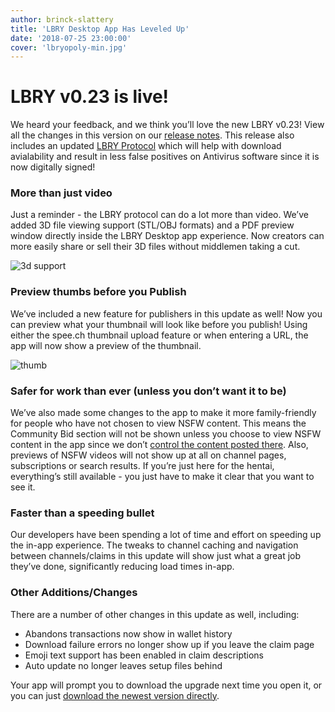 ```yaml
---
author: brinck-slattery
title: 'LBRY Desktop App Has Leveled Up'
date: '2018-07-25 23:00:00'
cover: 'lbryopoly-min.jpg'
---
```

# LBRY v0.23 is live!

We heard your feedback, and we think you’ll love the new LBRY v0.23! View all the changes in this version on our [release notes](https://github.com/lbryio/lbry-desktop/releases/tag/v0.23.0). This release also includes an updated [LBRY Protocol](https://github.com/lbryio/lbry/releases/tag/v0.20.4) which will help with download avialability and result in less false positives on Antivirus software since it is now digitally signed! 

### More than just video

Just a reminder - the LBRY protocol can do a lot more than video. We’ve added 3D file viewing support (STL/OBJ formats) and a PDF preview window directly inside the LBRY Desktop app experience. Now creators can more easily share or sell their 3D files without middlemen taking a cut.

![3d support](https://spee.ch/0/3d-chess)

### Preview thumbs before you Publish

We’ve included a new feature for publishers in this update as well! Now you can preview what your thumbnail will look like before you publish! Using either the spee.ch thumbnail upload feature or when entering a URL, the app will now show a preview of the thumbnail. 

![thumb](https://spee.ch/6/thumb-preview)

### Safer for work than ever (unless you don’t want it to be)

We’ve also made some changes to the app to make it more family-friendly for people who have not chosen to view NSFW content. This means the Community Bid section will not be shown unless you choose to view NSFW content in the app since we don’t [control the content posted there](https://lbry.io/faq/community-top-bid). Also, previews of NSFW videos will not show up at all on channel pages, subscriptions or search results. If you’re just here for the hentai, everything’s still available - you just have to make it clear that you want to see it.

### Faster than a speeding bullet

Our developers have been spending a lot of time and effort on speeding up the in-app experience. The tweaks to channel caching and navigation between channels/claims in this update will show just what a great job they’ve done, significantly reducing load times in-app.

### Other Additions/Changes

There are a number of other changes in this update as well, including:
- Abandons transactions now show in wallet history
- Download failure errors no longer show up if you leave the claim page
- Emoji text support has been enabled in claim descriptions
- Auto update no longer leaves setup files behind

Your app will prompt you to download the upgrade next time you open it, or you can just [download the newest version directly](https://lbry.io/get?auto=1).


